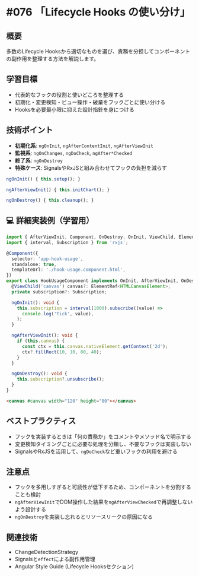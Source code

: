 # #076 「Lifecycle Hooks の使い分け」

## 概要
多数のLifecycle Hooksから適切なものを選び、責務を分担してコンポーネントの副作用を整理する方法を解説します。

## 学習目標
- 代表的なフックの役割と使いどころを整理する
- 初期化・変更検知・ビュー操作・破棄をフックごとに使い分ける
- Hooksを必要最小限に抑えた設計指針を身につける

## 技術ポイント
- **初期化系**: `ngOnInit`, `ngAfterContentInit`, `ngAfterViewInit`
- **監視系**: `ngOnChanges`, `ngDoCheck`, `ngAfter*Checked`
- **終了系**: `ngOnDestroy`
- **特殊ケース**: SignalsやRxJSと組み合わせてフックの負担を減らす


```typescript
ngOnInit() { this.setup(); }
```

```typescript
ngAfterViewInit() { this.initChart(); }
```

```typescript
ngOnDestroy() { this.cleanup(); }
```

## 💻 詳細実装例（学習用）
```typescript
import { AfterViewInit, Component, OnDestroy, OnInit, ViewChild, ElementRef } from '@angular/core';
import { interval, Subscription } from 'rxjs';

@Component({
  selector: 'app-hook-usage',
  standalone: true,
  templateUrl: './hook-usage.component.html',
})
export class HookUsageComponent implements OnInit, AfterViewInit, OnDestroy {
  @ViewChild('canvas') canvas?: ElementRef<HTMLCanvasElement>;
  private subscription?: Subscription;

  ngOnInit(): void {
    this.subscription = interval(1000).subscribe((value) =>
      console.log('Tick', value),
    );
  }

  ngAfterViewInit(): void {
    if (this.canvas) {
      const ctx = this.canvas.nativeElement.getContext('2d');
      ctx?.fillRect(10, 10, 80, 40);
    }
  }

  ngOnDestroy(): void {
    this.subscription?.unsubscribe();
  }
}
```

```html
<canvas #canvas width="120" height="80"></canvas>
```

## ベストプラクティス
- フックを実装するときは「何の責務か」をコメントやメソッド名で明示する
- 変更検知タイミングごとに必要な処理を分類し、不要なフックは実装しない
- SignalsやRxJSを活用して、`ngDoCheck`など重いフックの利用を避ける

## 注意点
- フックを多用しすぎると可読性が低下するため、コンポーネントを分割することも検討
- `ngAfterViewInit`でDOM操作した結果を`ngAfterViewChecked`で再調整しないよう設計する
- `ngOnDestroy`を実装し忘れるとリソースリークの原因になる

## 関連技術
- ChangeDetectionStrategy
- Signalsと`effect`による副作用管理
- Angular Style Guide (Lifecycle Hooksセクション)
